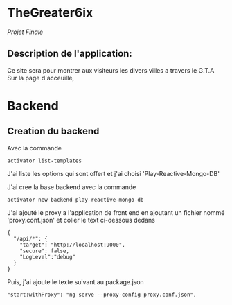 # TheGreater6ix
_Projet Finale_

## Description de l'application: 
Ce site sera pour montrer aux visiteurs les divers villes a travers le G.T.A 
Sur la page d'acceuille, 

# Backend
## Creation du backend 
Avec la commande 
```
activator list-templates
```
J'ai liste les options qui sont offert et j'ai choisi 'Play-Reactive-Mongo-DB'

J'ai cree la base backend avec la commande 
```
activator new backend play-reactive-mongo-db
```
J'ai ajouté le proxy a l'application de front end en ajoutant un fichier nommé 'proxy.conf.json' et coller le text ci-dessous dedans
```
{
  "/api/*": {
    "target": "http://localhost:9000",
    "secure": false,
    "LogLevel":"debug"
  }
}

```
Puis, j'ai ajoute le texte suivant au package.json
```
"start:withProxy": "ng serve --proxy-config proxy.conf.json",
```

